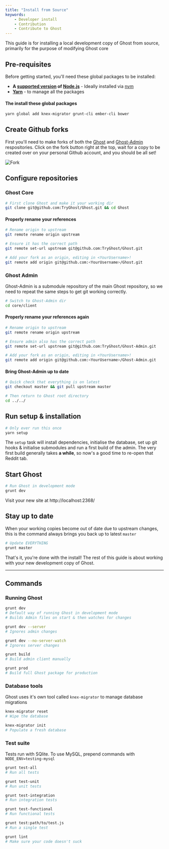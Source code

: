 ```yaml
---
title: "Install from Source"
keywords:
    - Developer install
    - Contribution
    - Contribute to Ghost
---
```


This guide is for installing a local development copy of Ghost from source, primarily for the purpose of modifying Ghost core


## Pre-requisites

Before getting started, you'll need these global packages to be installed:

- **A [supported version](/faq/node-versions/) of [Node.js](https://nodejs.org)** - Ideally installed via [nvm](https://github.com/creationix/nvm#install-script)
- **[Yarn](https://yarnpkg.com/en/docs/install#alternatives-tab)** - to manage all the packages


#### The install these global packages

```bash
yarn global add knex-migrator grunt-cli ember-cli bower
```


## Create Github forks

First you'll need to make forks of both the [Ghost](https://github.com/tryghost/ghost) and [Ghost-Admin](https://github.com/tryghost/ghost-admin) respositories. Click on the fork button right at the top, wait for a copy to be created over on your personal Github account, and you should be all set!


![Fork](/images/setup/fork.gif)


## Configure repositories

### Ghost Core

```bash
# First clone Ghost and make it your working dir
git clone git@github.com:TryGhost/Ghost.git && cd Ghost
```

#### Properly rename your references

```bash
# Rename origin to upstream
git remote rename origin upstream

# Ensure it has the correct path
git remote set-url upstream git@github.com:TryGhost/Ghost.git

# Add your fork as an origin, editing in <YourUsername>!
git remote add origin git@github.com:<YourUsername>/Ghost.git
```

### Ghost Admin

Ghost-Admin is a submodule repository of the main Ghost repository, so we need to repeat the same steps to get git working correctly.

```bash
# Switch to Ghost-Admin dir
cd core/client
```

#### Properly rename your references again

```bash
# Rename origin to upstream
git remote rename origin upstream

# Ensure admin also has the correct path
git remote set-url upstream git@github.com:TryGhost/Ghost-Admin.git

# Add your fork as an origin, editing in <YourUsername>!
git remote add origin git@github.com:<YourUsername>/Ghost-Admin.git
```

#### Bring Ghost-Admin up to date

```bash
# Quick check that everything is on latest
git checkout master && git pull upstream master

# Then return to Ghost root directory
cd ../../
```


## Run setup & installation

```bash
# Only ever run this once
yarn setup
```
The `setup` task will install dependencies, initialise the database, set up git hooks & initialise submodules and run a first build of the admin. The very first build generally takes **a while**, so now's a good time to re-open that Reddit tab.


## Start Ghost

```bash
# Run Ghost in development mode
grunt dev
```

Visit your new site at http://localhost:2368/


## Stay up to date

When your working copies become out of date due to upstream changes, this is the command always brings you back up to latest `master`

```bash
# Update EVERYTHING
grunt master
```

That's it, you're done with the install! The rest of this guide is about working with your new development copy of Ghost.

---


## Commands

### Running Ghost

```bash
grunt dev
# Default way of running Ghost in development mode
# Builds Admin files on start & then watches for changes

grunt dev --server
# Ignores admin changes

grunt dev --no-server-watch
# Ignores server changes

grunt build
# Build admin client manually

grunt prod
# Build full Ghost package for production
```

### Database tools

Ghost uses it's own tool called `knex-migrator` to manage database migrations

```bash
knex-migrator reset
# Wipe the database

knex-migrator init
# Populate a fresh database
```

### Test suite

Tests run with SQlite. To use MySQL, prepend commands with `NODE_ENV=testing-mysql`

```bash
grunt test-all
# Run all tests

grunt test-unit
# Run unit tests

grunt test-integration
# Run integration tests

grunt test-functional
# Run functional tests

grunt test:path/to/test.js
# Run a single test

grunt lint
# Make sure your code doesn't suck
```
